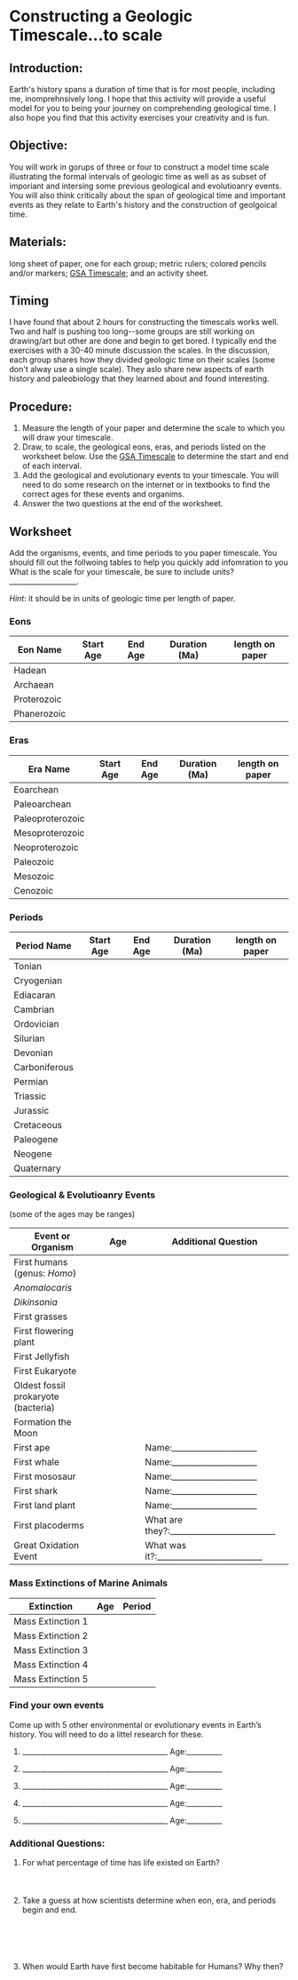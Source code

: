 # Constructing a Geologic Timescale...to scale

## Introduction:
Earth's history spans a duration of time that is for most people, including me, inomprehnsively long. I hope that this activity will provide a useful model for you to being your journey on comprehending geological time. I also hope you find that this activity exercises your creativity and is fun.

## Objective:

You will work in gorups of three or four to construct a model time scale illustrating the formal intervals of geologic time as well as as subset of imporiant and intersing some previous geological and evolutioanry events. You will also think critically about the span of geological time and important events as they relate to Earth's history and the construction of geolgoical time.

## Materials:
long sheet of paper, one for each group; metric rulers; colored pencils and/or markers; [GSA Timescale](geologicTimescaleGSA.pdf); and an activity sheet.

## Timing 
I have found that about 2 hours for constructing the timescals works well.  Two  and half is pushing too long--some groups are still working on drawing/art but other are done and begin to get bored. I typically end the exercises with a 30-40 minute discussion the scales. In the discussion, each group shares how they divided geologic time on their scales (some don't alway use a single scale). They aslo share new aspects of earth history and paleobiology that they learned about and found interesting.

## Procedure:
1. Measure the length of your paper and determine the scale to which you will draw your timescale.
2. Draw, to scale, the geological eons, eras, and periods listed on the worksheet below. Use the [GSA Timescale](geologicTimescaleGSA.pdf) to determine the start and end of each interval.
3. Add the geological and evolutionary events to your timescale. You will need to do some research on the internet or in textbooks to find the correct ages for these events and organims.
4. Answer the two questions at the end of the worksheet.  

## Worksheet
Add the organisms, events, and time periods to you paper timescale. You should fill out the follwoing tables to help you quickly add infomration to you
What is the scale for your timescale, be sure to include units? ___________________.

*Hint*: it should be in units of geologic time per length of paper.

### Eons
Eon Name | Start Age | End Age | Duration (Ma) | length on paper
--------------| ----------| -------| -------| -------
Hadean | | | |
Archaean | | | |
Proterozoic | | | |
Phanerozoic | | | |

### Eras
Era Name | Start Age | End Age | Duration (Ma) | length on paper
--------------| ----------| -------| -------| -------
Eoarchean | | | |
Paleoarchean | | | |
Paleoproterozoic | | | |
Mesoproterozoic | | | |
Neoproterozoic | | | |
Paleozoic | | | |
Mesozoic | | | |
Cenozoic | | | |

### Periods
Period Name | Start Age | End Age | Duration (Ma) | length on paper
--------------| ----------| -------| -------| -------
Tonian | | | |
Cryogenian | | | |
Ediacaran | | | |
Cambrian | | | |
Ordovician | | | |
Silurian | | | |
Devonian | | | |
Carboniferous | | | |
Permian | | | |
Triassic | | | |
Jurassic | | | |
Cretaceous | | | |
Paleogene | | | |
Neogene | | | |
Quaternary | | | |

### Geological & Evolutioanry Events
(some of the ages may be ranges)

Event or Organism | &nbsp;&nbsp;&nbsp;&nbsp;Age&nbsp;&nbsp;&nbsp;&nbsp; | Additional Question
--------------| ----------| -------
First humans (genus: *Homo*) | |
*Anomalocaris* | |
*Dikinsonia* | |
First grasses	 | |
First flowering plant | |
First Jellyfish | |
First Eukaryote | |
Oldest fossil prokaryote (bacteria) | |
Formation the Moon | |
First ape | | Name:_____________________
First whale | | Name:_____________________
First mososaur | | Name:_____________________
First shark | | Name:_____________________
First land plant | | Name:_____________________
First placoderms	 | | What are they?:__________________________
Great Oxidation Event | | What was it?:__________________________

### Mass Extinctions of Marine Animals
Extinction | Age | Period
--------------| ----------| -------
Mass Extinction 1 | |
Mass Extinction 2 | |
Mass Extinction 3 | |
Mass Extinction 4 | |
Mass Extinction 5 | |

### Find your own events
Come up with 5 other environmental or evolutionary events in Earth’s history. You will need to do a littel research for these.

1. _________________________________________  Age:__________ 

2. _________________________________________  Age:__________ 

3. _________________________________________  Age:__________ 

4. _________________________________________  Age:__________ 

5. _________________________________________  Age:__________ 

### Additional Questions:

1. For what percentage of time has life existed on Earth?
<br><br>
<br><br>
2. Take a guess at how scientists determine when eon, era, and periods begin and end.
<br><br>
<br><br>
<br><br>
3. When would Earth have first become habitable for Humans? Why then?
<br><br>
<br><br>
<br><br>
<br><br>
<br><br>
<br><br>
